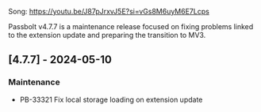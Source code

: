 Song: https://youtu.be/J87pJrxvJ5E?si=vGs8M6uyM6E7Lcps

Passbolt v4.7.7 is a maintenance release focused on fixing problems linked to the extension update and preparing the transition to MV3.

## [4.7.7] - 2024-05-10
### Maintenance
- PB-33321 Fix local storage loading on extension update